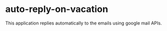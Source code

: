 # auto-reply-on-vacation
This application replies automatically to the emails using google mail APIs. 
